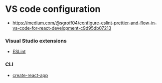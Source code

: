 
# VS code configuration

 - https://medium.com/@sgroff04/configure-eslint-prettier-and-flow-in-vs-code-for-react-development-c9d95db07213

### Visual Studio extensions

 - [ESLint](https://marketplace.visualstudio.com/items?itemName=dbaeumer.vscode-eslint)

### CLI

 - [create-react-app](https://github.com/facebook/create-react-app)